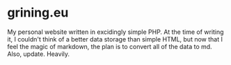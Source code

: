 # grining.eu
My personal website written in excidingly simple PHP. At the time of writing it, I couldn't think of a better data storage than simple HTML, but now that I feel the magic of markdown, the plan is to convert all of the data to md. Also, update. Heavily.

